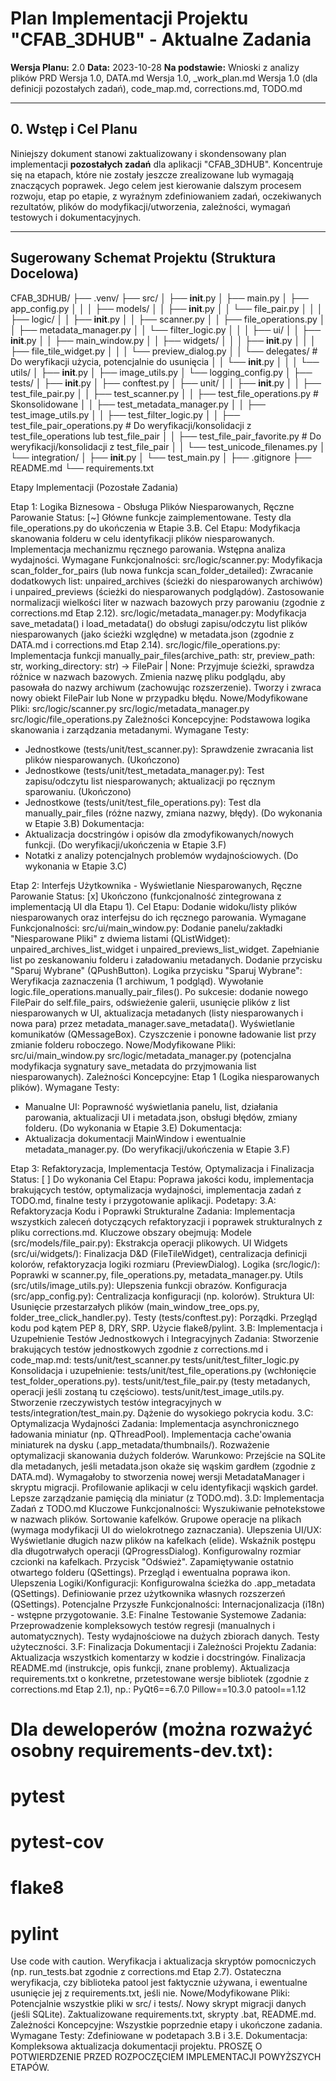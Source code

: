 # Plan Implementacji Projektu "CFAB_3DHUB" - Aktualne Zadania

**Wersja Planu:** 2.0
**Data:** 2023-10-28
**Na podstawie:** Wnioski z analizy plików PRD Wersja 1.0, DATA.md Wersja 1.0, \_work_plan.md Wersja 1.0 (dla definicji pozostałych zadań), code_map.md, corrections.md, TODO.md

---

## 0. Wstęp i Cel Planu

Niniejszy dokument stanowi zaktualizowany i skondensowany plan implementacji **pozostałych zadań** dla aplikacji "CFAB_3DHUB". Koncentruje się na etapach, które nie zostały jeszcze zrealizowane lub wymagają znaczących poprawek. Jego celem jest kierowanie dalszym procesem rozwoju, etap po etapie, z wyraźnym zdefiniowaniem zadań, oczekiwanych rezultatów, plików do modyfikacji/utworzenia, zależności, wymagań testowych i dokumentacyjnych.

---

## Sugerowany Schemat Projektu (Struktura Docelowa)

CFAB_3DHUB/
├── .venv/
├── src/
│ ├── **init**.py
│ ├── main.py
│ ├── app_config.py
│ │
│ ├── models/
│ │ ├── **init**.py
│ │ └── file_pair.py
│ │
│ ├── logic/
│ │ ├── **init**.py
│ │ ├── scanner.py
│ │ ├── file_operations.py
│ │ ├── metadata_manager.py
│ │ └── filter_logic.py
│ │
│ ├── ui/
│ │ ├── **init**.py
│ │ ├── main_window.py
│ │ ├── widgets/
│ │ │ ├── **init**.py
│ │ │ ├── file_tile_widget.py
│ │ │ └── preview_dialog.py
│ │ └── delegates/ # Do weryfikacji użycia, potencjalnie do usunięcia
│ │ └── **init**.py
│ │
│ └── utils/
│ ├── **init**.py
│ ├── image_utils.py
│ └── logging_config.py
│
├── tests/
│ ├── **init**.py
│ ├── conftest.py
│ ├── unit/
│ │ ├── **init**.py
│ │ ├── test_file_pair.py
│ │ ├── test_scanner.py
│ │ ├── test_file_operations.py # Skonsolidowane
│ │ ├── test_metadata_manager.py
│ │ ├── test_image_utils.py
│ │ ├── test_filter_logic.py
│ │ ├── test_file_pair_operations.py # Do weryfikacji/konsolidacji z test_file_operations lub test_file_pair
│ │ ├── test_file_pair_favorite.py # Do weryfikacji/konsolidacji z test_file_pair
│ │ └── test_unicode_filenames.py
│ └── integration/
│ ├── **init**.py
│ └── test_main.py
│
├── .gitignore
├── README.md
└── requirements.txt

Etapy Implementacji (Pozostałe Zadania)

Etap 1: Logika Biznesowa - Obsługa Plików Niesparowanych, Ręczne Parowanie
Status: [~] Główne funkcje zaimplementowane. Testy dla file_operations.py do ukończenia w Etapie 3.B.
Cel Etapu: Modyfikacja skanowania folderu w celu identyfikacji plików niesparowanych. Implementacja mechanizmu ręcznego parowania. Wstępna analiza wydajności.
Wymagane Funkcjonalności:
src/logic/scanner.py:
Modyfikacja scan_folder_for_pairs (lub nowa funkcja scan_folder_detailed):
Zwracanie dodatkowych list: unpaired_archives (ścieżki do niesparowanych archiwów) i unpaired_previews (ścieżki do niesparowanych podglądów).
Zastosowanie normalizacji wielkości liter w nazwach bazowych przy parowaniu (zgodnie z corrections.md Etap 2.12).
src/logic/metadata_manager.py:
Modyfikacja save_metadata() i load_metadata() do obsługi zapisu/odczytu list plików niesparowanych (jako ścieżki względne) w metadata.json (zgodnie z DATA.md i corrections.md Etap 2.14).
src/logic/file_operations.py:
Implementacja funkcji manually_pair_files(archive_path: str, preview_path: str, working_directory: str) -> FilePair | None:
Przyjmuje ścieżki, sprawdza różnice w nazwach bazowych.
Zmienia nazwę pliku podglądu, aby pasowała do nazwy archiwum (zachowując rozszerzenie).
Tworzy i zwraca nowy obiekt FilePair lub None w przypadku błędu.
Nowe/Modyfikowane Pliki:
src/logic/scanner.py
src/logic/metadata_manager.py
src/logic/file_operations.py
Zależności Koncepcyjne: Podstawowa logika skanowania i zarządzania metadanymi.
Wymagane Testy:

- Jednostkowe (tests/unit/test_scanner.py): Sprawdzenie zwracania list plików niesparowanych. (Ukończono)
- Jednostkowe (tests/unit/test_metadata_manager.py): Test zapisu/odczytu list niesparowanych; aktualizacji po ręcznym sparowaniu. (Ukończono)
- Jednostkowe (tests/unit/test_file_operations.py): Test dla manually_pair_files (różne nazwy, zmiana nazwy, błędy). (Do wykonania w Etapie 3.B)
  Dokumentacja:
- Aktualizacja docstringów i opisów dla zmodyfikowanych/nowych funkcji. (Do weryfikacji/ukończenia w Etapie 3.F)
- Notatki z analizy potencjalnych problemów wydajnościowych. (Do wykonania w Etapie 3.C)

Etap 2: Interfejs Użytkownika - Wyświetlanie Niesparowanych, Ręczne Parowanie
Status: [x] Ukończono (funkcjonalność zintegrowana z implementacją UI dla Etapu 1).
Cel Etapu: Dodanie widoku/listy plików niesparowanych oraz interfejsu do ich ręcznego parowania.
Wymagane Funkcjonalności:
src/ui/main_window.py:
Dodanie panelu/zakładki "Niesparowane Pliki" z dwiema listami (QListWidget): unpaired_archives_list_widget i unpaired_previews_list_widget.
Zapełnianie list po zeskanowaniu folderu i załadowaniu metadanych.
Dodanie przycisku "Sparuj Wybrane" (QPushButton).
Logika przycisku "Sparuj Wybrane":
Weryfikacja zaznaczenia (1 archiwum, 1 podgląd).
Wywołanie logic.file_operations.manually_pair_files().
Po sukcesie: dodanie nowego FilePair do self.file_pairs, odświeżenie galerii, usunięcie plików z list niesparowanych w UI, aktualizacja metadanych (listy niesparowanych i nowa para) przez metadata_manager.save_metadata().
Wyświetlanie komunikatów (QMessageBox).
Czyszczenie i ponowne ładowanie list przy zmianie folderu roboczego.
Nowe/Modyfikowane Pliki:
src/ui/main_window.py
src/logic/metadata_manager.py (potencjalna modyfikacja sygnatury save_metadata do przyjmowania list niesparowanych).
Zależności Koncepcyjne: Etap 1 (Logika niesparowanych plików).
Wymagane Testy:

- Manualne UI: Poprawność wyświetlania panelu, list, działania parowania, aktualizacji UI i metadata.json, obsługi błędów, zmiany folderu. (Do wykonania w Etapie 3.E)
  Dokumentacja:
- Aktualizacja dokumentacji MainWindow i ewentualnie metadata_manager.py. (Do weryfikacji/ukończenia w Etapie 3.F)

Etap 3: Refaktoryzacja, Implementacja Testów, Optymalizacja i Finalizacja
Status: [ ] Do wykonania
Cel Etapu: Poprawa jakości kodu, implementacja brakujących testów, optymalizacja wydajności, implementacja zadań z TODO.md, finalne testy i przygotowanie aplikacji.
Podetapy:
3.A: Refaktoryzacja Kodu i Poprawki Strukturalne
Zadania:
Implementacja wszystkich zaleceń dotyczących refaktoryzacji i poprawek strukturalnych z pliku corrections.md. Kluczowe obszary obejmują:
Modele (src/models/file_pair.py): Ekstrakcja operacji plikowych.
UI Widgets (src/ui/widgets/): Finalizacja D&D (FileTileWidget), centralizacja definicji kolorów, refaktoryzacja logiki rozmiaru (PreviewDialog).
Logika (src/logic/): Poprawki w scanner.py, file_operations.py, metadata_manager.py.
Utils (src/utils/image_utils.py): Ulepszenia funkcji obrazów.
Konfiguracja (src/app_config.py): Centralizacja konfiguracji (np. kolorów).
Struktura UI: Usunięcie przestarzałych plików (main_window_tree_ops.py, folder_tree_click_handler.py).
Testy (tests/conftest.py): Porządki.
Przegląd kodu pod kątem PEP 8, DRY, SRP. Użycie flake8/pylint.
3.B: Implementacja i Uzupełnienie Testów Jednostkowych i Integracyjnych
Zadania:
Stworzenie brakujących testów jednostkowych zgodnie z corrections.md i code_map.md:
tests/unit/test_scanner.py
tests/unit/test_filter_logic.py
Konsolidacja i uzupełnienie:
tests/unit/test_file_operations.py (wchłonięcie test_folder_operations.py).
tests/unit/test_file_pair.py (testy metadanych, operacji jeśli zostaną tu częściowo).
tests/unit/test_image_utils.py.
Stworzenie rzeczywistych testów integracyjnych w tests/integration/test_main.py.
Dążenie do wysokiego pokrycia kodu.
3.C: Optymalizacja Wydajności
Zadania:
Implementacja asynchronicznego ładowania miniatur (np. QThreadPool).
Implementacja cache'owania miniaturek na dysku (.app_metadata/thumbnails/).
Rozważenie optymalizacji skanowania dużych folderów.
Warunkowo: Przejście na SQLite dla metadanych, jeśli metadata.json okaże się wąskim gardłem (zgodnie z DATA.md). Wymagałoby to stworzenia nowej wersji MetadataManager i skryptu migracji.
Profilowanie aplikacji w celu identyfikacji wąskich gardeł.
Lepsze zarządzanie pamięcią dla miniatur (z TODO.md).
3.D: Implementacja Zadań z TODO.md
Kluczowe Funkcjonalności:
Wyszukiwanie pełnotekstowe w nazwach plików.
Sortowanie kafelków.
Grupowe operacje na plikach (wymaga modyfikacji UI do wielokrotnego zaznaczania).
Ulepszenia UI/UX:
Wyświetlanie długich nazw plików na kafelkach (elide).
Wskaźnik postępu dla długotrwałych operacji (QProgressDialog).
Konfigurowalny rozmiar czcionki na kafelkach.
Przycisk "Odśwież".
Zapamiętywanie ostatnio otwartego folderu (QSettings).
Przegląd i ewentualna poprawa ikon.
Ulepszenia Logiki/Konfiguracji:
Konfigurowalna ścieżka do .app_metadata (QSettings).
Definiowanie przez użytkownika własnych rozszerzeń (QSettings).
Potencjalne Przyszłe Funkcjonalności:
Internacjonalizacja (i18n) - wstępne przygotowanie.
3.E: Finalne Testowanie Systemowe
Zadania:
Przeprowadzenie kompleksowych testów regresji (manualnych i automatycznych).
Testy wydajnościowe na dużych zbiorach danych.
Testy użyteczności.
3.F: Finalizacja Dokumentacji i Zależności Projektu
Zadania:
Aktualizacja wszystkich komentarzy w kodzie i docstringów.
Finalizacja README.md (instrukcje, opis funkcji, znane problemy).
Aktualizacja requirements.txt o konkretne, przetestowane wersje bibliotek (zgodnie z corrections.md Etap 2.1), np.:
PyQt6==6.7.0
Pillow==10.3.0
patool==1.12

# Dla deweloperów (można rozważyć osobny requirements-dev.txt):

# pytest

# pytest-cov

# flake8

# pylint

Use code with caution.
Weryfikacja i aktualizacja skryptów pomocniczych (np. run_tests.bat zgodnie z corrections.md Etap 2.7).
Ostateczna weryfikacja, czy biblioteka patool jest faktycznie używana, i ewentualne usunięcie jej z requirements.txt, jeśli nie.
Nowe/Modyfikowane Pliki: Potencjalnie wszystkie pliki w src/ i tests/. Nowy skrypt migracji danych (jeśli SQLite). Zaktualizowane requirements.txt, skrypty .bat, README.md.
Zależności Koncepcyjne: Wszystkie poprzednie etapy i ukończone zadania.
Wymagane Testy: Zdefiniowane w podetapach 3.B i 3.E.
Dokumentacja: Kompleksowa aktualizacja dokumentacji projektu.
PROSZĘ O POTWIERDZENIE PRZED ROZPOCZĘCIEM IMPLEMENTACJI POWYŻSZYCH ETAPÓW.
